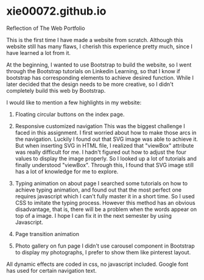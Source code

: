 # xie00072.github.io
Reflection of The Web Portfolio

This is the first time I have made a website from scratch. Although this website still has many flaws, I cherish this experience pretty much, since I have learned a lot from it.

At the beginning, I wanted to use Bootstrap to build the website, so I went through the Bootstrap tutorials on Linkedin Learning, so that I know if bootstrap has corresponding elements to achieve desired function. While I later decided that the design needs to be more creative, so I didn't completely build this web by Bootstrap. 

I would like to mention a few highlights in my website:

1. Floating circular buttons on the index page.

2. Responsive customized navigation
    This was the biggest challenge I faced in this assignment. 
    I first worried about how to make those arcs in the navigation. Luckily I found out that SVG image was able to achieve it. But when inserting SVG in HTML file, I realized that "viewBox" attribute was really difficult for me. I hadn't figured out how to adjust the four values to display the image properly. So I looked up a lot of tutorials and finally understood "viewBox". Through this, I found that SVG image still has a lot of knowledge for me to explore.

3. Typing animation on about page
    I searched some tutorials on how to achieve typing animation, and found out that the most perfect one requires javascript which I can't fully master it in a short time. So I used CSS to imitate the typing process. However this method has an obvious disadvantage, that is, there will be a problem when the words appear on top of a image. I hope I can fix it in the next semester by using Javascript.
4. Page transition animation

5. Photo gallery on fun page
    I didn't use carousel component in Bootstrap to display my photographs, I prefer to show them like pinterest layout.

All dynamic effects are coded in css, no javascript included.
Google font has used for certain navigation text.